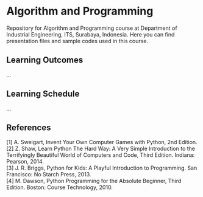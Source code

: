 # Algorithm and Programming
Repository for Algorithm and Programming course at Department of Industrial Engineering, ITS, Surabaya, Indonesia.
Here you can find presentation files and sample codes used in this course.

## Learning Outcomes
...

## Learning Schedule
...

## References
[1] A. Sweigart, Invent Your Own Computer Games with Python, 2nd Edition.  
[2] Z. Shaw, Learn Python The Hard Way: A Very Simple Introduction to the Terrifyingly Beautiful World of Computers and Code, Third Edition. Indiana: Pearson, 2014.  
[3] J. R. Briggs, Python for Kids: A Playful Introduction to Programming. San Francisco: No Starch Press, 2013.  
[4] M. Dawson, Python Programming for the Absolute Beginner, Third Edition. Boston: Course Technology, 2010.
